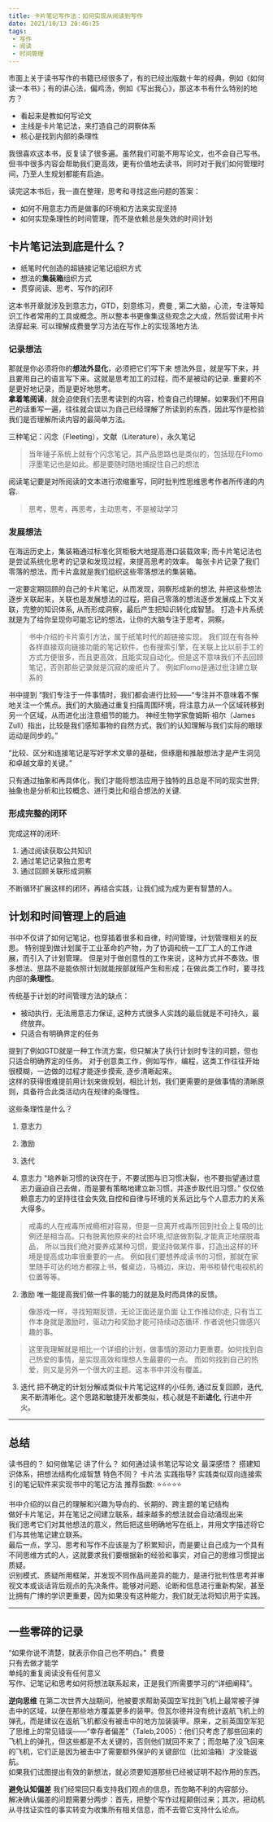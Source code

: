 ```yaml
---
title: 卡片笔记写作法：如何实现从阅读到写作
date: 2021/10/13 20:46:25
tags:
 - 写作
 - 阅读
 - 时间管理
---
```


市面上关于读书写作的书籍已经很多了，有的已经出版数十年的经典，例如《如何读一本书》；有的讲心法，偏鸡汤，例如《写出我心》，那这本书有什么特别的地方？
* 看起来是教如何写论文
* 主线是卡片笔记法，来打造自己的洞察体系
* 核心是找到内部的条理性

我很喜欢这本书，反复读了很多遍。虽然我们可能不用写论文，也不会自己写书。但书中很多内容会帮助我们更高效，更有价值地去读书，同时对于我们如何管理时间，乃至人生规划都能有启迪。

读完这本书后，我一直在整理，思考和寻找这些问题的答案：
* 如何不用意志力而是做事的环境和方法来实现坚持
* 如何实现条理性的时间管理，而不是依赖总是失效的时间计划

<!-- more -->

## 卡片笔记法到底是什么？

* 纸笔时代创造的超链接记笔记组织方式
* 想法的**集装箱**组织方式
* 贯穿阅读、思考、写作的闭环

这本书开章就涉及到意志力，GTD，刻意练习，费曼 , 第二大脑，心流，专注等知识工作者常用的工具或概念。所以整本书更像集这些观念之大成，然后尝试用卡片法穿起来. 可以理解成费曼学习方法在写作上的实现落地方法.

### 记录想法
那就是你必须将你的**想法外显化**，必须把它们写下来
想法外显，就是写下来，并且要用自己的语言写下来。这就是思考加工的过程，而不是被动的记录. 重要的不是更好地记录，而是更好地思考。  
**拿着笔阅读**，就会迫使我们去思考读到的内容，检查自己的理解。如果我们不用自己的话重写一遍，往往就会误以为自己已经理解了所读到的东西，因此写作是检验我们是否理解所读内容的最简单方法。

三种笔记：闪念（Fleeting），文献（Literature），永久笔记
> 当年锤子系统上就有个闪念笔记，其产品思路也是类似的，包括现在Flomo浮墨笔记也是如此。都是要随时随地捕捉住自己的想法

阅读笔记要是对所阅读的文本进行浓缩重写，同时批判性思维思考作者所传递的内容.
> 思考，思考，再思考，主动思考，不是被动学习

### 发展想法
在海运历史上，集装箱通过标准化货柜极大地提高港口装载效率; 而卡片笔记法也是尝试系统化思考的记录和发现过程，来提高思考的效率。
每张卡片记录了我们零落的想法，而卡片盒就是我们组织这些零落想法的集装箱。  

一定要定期回顾的自己的卡片笔记，从而发现，洞察形成新的想法, 并把这些想法逐步关联起来，关联也是发展想法的过程，把自己零落的想法逐步发展成上下文关联，完整的知识体系, 从而形成洞察，最后产生把知识转化成智慧。
打造卡片系统就是为了给你呈现你可能忘记的想法，让你的大脑专注于思考，洞察。
> 书中介绍的卡片索引方法，属于纸笔时代的超链接实现。 我们现在有各种各样直接双向链接功能的笔记软件，也有搜索引擎，在关联上比以前手工的方式方便很多，而且更高效，且能实现自动化。但是这不意味我们不去回顾笔记，否则那些记录就是沉寂的废纸片了。
> 例如Flomo是通过批注建立联系的

书中提到
“我们专注于一件事情时，我们都会进行比较——“专注并不意味着不懈地关注一个焦点。我们的大脑通过重复扫描周围环境，将注意力从一个区域转移到另一个区域，从而进化出注意细节的能力。
神经生物学家詹姆斯·祖尔（James Zull）指出，比较是我们感知事物的自然方式，我们的认知理解与我们实际的眼球运动是同步的。”  

“比较、区分和连接笔记是写好学术文章的基础，但琢磨和推敲想法才是产生洞见和卓越文章的关键。” 

只有通过抽象和再具体化，我们才能将想法应用于独特的且总是不同的现实世界; 抽象也是分析和比较概念、进行类比和组合想法的关键.

### 形成完整的闭环
完成这样的闭环:
1) 通过阅读获取公共知识 
2) 通过笔记记录独立思考 
3) 通过回顾关联形成洞察

不断循环扩展这样的闭环，再结合实践，让我们成为成为更有智慧的人。

## 计划和时间管理上的启迪
书中不仅讲了如何记笔记，也穿插着很多和自律，时间管理，计划管理相关的反思。
特别提到做计划属于工业革命的产物，为了协调和统一工厂工人的工作进展，而引入了计划管理。 但是对于做创意性的工作来说，这种方式并不奏效。很多想法、思路不是能依照计划就能按部就班产生和形成；在做此类工作时，要寻找内部的**条理性**。

传统基于计划的时间管理方法的缺点：  
* 被动执行，无法用意志力保证, 这种方式很多人实践的最后就是不可持久，最终放弃。
* 只适合有明确界定的任务

提到了例如GTD就是一种工作流方案，但只解决了执行计划时专注的问题，但也只适合明确界定的任务。
对于创意类工作，例如写作，编程，这类工作往往开始很模糊，一边做的过程才能逐步摸索, 逐步清晰起来。  
这样的获得很难提前用计划来做规划，相比计划，我们更需要的是做事情的清晰原则，具备符合此类活动内在规律的条理性。

这些条理性是什么？
1. 意志力 
2. 激励
3. 迭代 

1. 意志力
“培养新习惯的诀窍在于，不要试图与旧习惯决裂，也不要指望通过意志力逼迫自己去做，而是要有策略地建立新习惯，并逐步取代旧习惯。” 
仅仅依赖意志力的坚持往往会失效,自控和自律与环境的关系远比与个人意志力的关系大得多。
> 戒毒的人在戒毒所戒瘾相对容易，但是一旦离开戒毒所回到社会上复吸的比例还是相当高。只有脱离他原来的社会环境,彻底做割裂,才能真正地摆脱毒品，
所以当我们绝对要养成某种习惯，要坚持做某件事，打造出这样的环境是提高成功率很重要的一点。
例如我们要想养成读书的习惯，那就在家里随手可达的地方都摆上书，餐桌边，马桶边，床边，用书柜替代电视机的位置等等。

2. 激励
唯一能提高我们做一件事的能力的就是及时而具体的反馈。  
>像游戏一样，寻找短期反馈，无论正面还是负面
让工作推动你走, 只有当工作本身就是激励时，驱动力和奖励才能可持续动态循环. 
作者说他只做感兴趣的事。

> 这里我理解就是相比一个详细的计划，做事情的源动力更重要。如何找到自己热爱的事情，是实现高效和理想人生最要的一点。 而如何找到自己的热爱，则又是另外一个很大的主题。这本书中并没有覆盖。

3. 迭代
把不确定的计划分解成类似卡片笔记这样的小任务, 通过反复回顾，迭代, 来不断清晰化。这个思路和敏捷开发都类似，核心就是不断**进化**, 行进中开火。


---
## 总结
读书目的？ 如何做笔记
讲了什么？ 如何通过读书笔记写论文
最深感悟？ 搭建知识体系，把想法结构化成智慧
特色不同？ 卡片法
实践指导?  实践类似双向连接索引的笔记软件来实现书中的笔记方法
推荐指数:  ⭐️⭐️⭐⭐️⭐️ ️ 


书中介绍的以自己的理解和兴趣为导向的、长期的、跨主题的笔记结构  
做好卡片笔记，并在笔记之间建立联系，越来越多的想法就会自动涌现出来  
我们思考它们对其他想法的意义，然后把这些明确地写在纸上，并用文字描述将它们与其他笔记建立联系。  
最后一点，学习、思考和写作不应该是为了积累知识，而是要让自己成为一个具有不同思维方式的人，这就要求我们要根据新的经验和事实，对自己的思维习惯提出质疑。  
识别模式、质疑所用框架，并发现不同作品间差异的能力，是进行批判性思考并审视文本或谈话背后观点的先决条件。能够对问题、论断和信息进行重新构架，甚至比拥有广博的学识更重要，因为如果没有这种能力，我们就无法将知识用于实践。


---
## 一些零碎的记录
“如果你说不清楚，就表示你自己也不明白。”  费曼  
只有去做才能学  
单纯的重复阅读没有任何意义  
写作、记笔记和思考如何将想法联系起来，正是我们所需要学习的“详细阐释”。  

**逆向思维**
在第二次世界大战期间，他被要求帮助英国空军找到飞机上最常被子弹击中的区域，以便在那些地方覆盖更多的装甲。但瓦尔德并没有统计返航飞机上的弹孔，而是建议在返航飞机都没有被击中的地方加装装甲。原来，之前英国空军犯了思维上的常见错误——“幸存者偏差”（Taleb,2005）：他们只考虑了那些回来的飞机上的弹孔，但这些都是不太关键的，否则他们就回不来了；而忽略了没飞回来的飞机，它们正是因为被击中了需要额外保护的关键部位（比如油箱）才没能返航。  
如果我们试图提出有效的新想法，就必须要知道那些已经被证明不起作用的东西。  


**避免认知偏差**
我们经常回只看支持我们观点的信息，而忽略不利的内容部分。  
解决确认偏差的问题需要分两步：首先，把整个写作过程颠倒过来；其次，把动机从寻找证实性的事实转变为收集所有相关信息，而不去管它支持什么论点。  